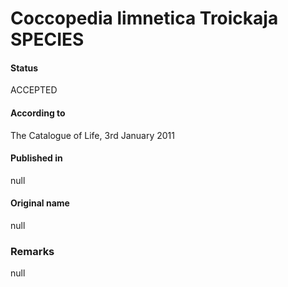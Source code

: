 Coccopedia limnetica Troickaja SPECIES
=======

#### Status
ACCEPTED

#### According to
The Catalogue of Life, 3rd January 2011

#### Published in
null

#### Original name
null

### Remarks
null